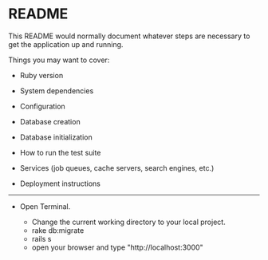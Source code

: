 # README

This README would normally document whatever steps are necessary to get the
application up and running.

Things you may want to cover:

* Ruby version

* System dependencies

* Configuration

* Database creation

* Database initialization

* How to run the test suite

* Services (job queues, cache servers, search engines, etc.)

* Deployment instructions
_______________________________________________________________________________________________________

* Open Terminal.

    * Change the current working directory to your local project.
    * rake db:migrate
    * rails s
    * open your browser and type "http://localhost:3000"

